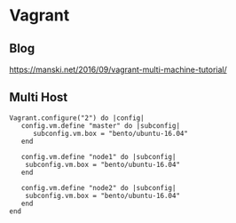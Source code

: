 # Vagrant

## Blog
https://manski.net/2016/09/vagrant-multi-machine-tutorial/

## Multi Host

```
Vagrant.configure("2") do |config|
   config.vm.define "master" do |subconfig|
      subconfig.vm.box = "bento/ubuntu-16.04"
   end

   config.vm.define "node1" do |subconfig|
	subconfig.vm.box = "bento/ubuntu-16.04"
   end

   config.vm.define "node2" do |subconfig|
	subconfig.vm.box = "bento/ubuntu-16.04"
   end
end

```
